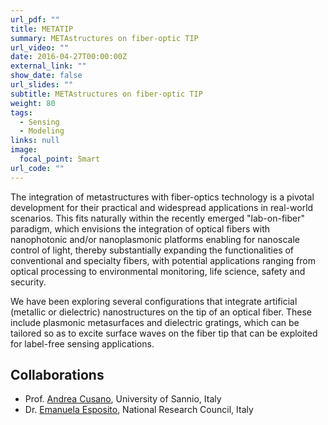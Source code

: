 ```yaml
---
url_pdf: ""
title: METATIP
summary: METAstructures on fiber-optic TIP
url_video: ""
date: 2016-04-27T00:00:00Z
external_link: ""
show_date: false
url_slides: ""
subtitle: METAstructures on fiber-optic TIP
weight: 80
tags:
  - Sensing
  - Modeling
links: null
image:
  focal_point: Smart
url_code: ""
---
```

The integration of metastructures with fiber-optics technology is a pivotal development for their practical and widespread applications in real-world scenarios. This fits naturally within the recently emerged "lab-on-fiber" paradigm, which envisions the integration of optical fibers with nanophotonic and/or nanoplasmonic platforms enabling for nanoscale control of light, thereby substantially expanding the functionalities of conventional and specialty fibers, with potential applications ranging from optical processing to environmental monitoring, life science, safety and security.

We have been exploring several configurations that integrate artificial (metallic or dielectric) nanostructures  on the tip of an optical fiber.
These include plasmonic metasurfaces and dielectric gratings, which can be tailored so as to excite surface waves on the fiber tip that can be exploited for label-free sensing applications.

## Collaborations
- Prof. [Andrea Cusano], University of Sannio, Italy
- Dr. [Emanuela Esposito], National Research Council, Italy

[Andrea Cusano]: https://www.unisannio.it/it/users/acusano

[Emanuela Esposito]: https://www.urp.cnr.it/copertine/ente/ente_evidenza/gare_2021/ISASI_8695484C63_commissari.pdf
